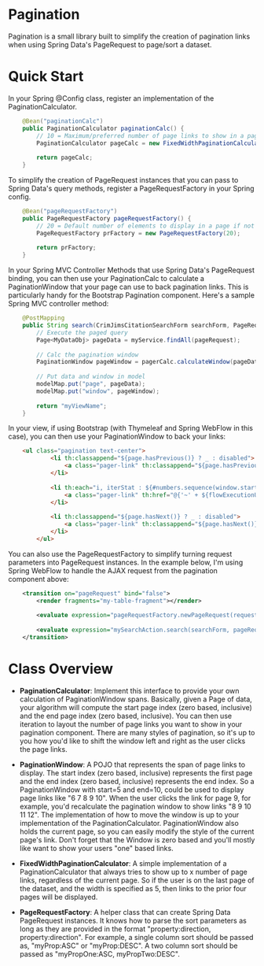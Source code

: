 # Pagination
Pagination is a small library built to simplify the creation of pagination links when using Spring Data's PageRequest to page/sort a dataset.

# Quick Start
In your Spring @Config class, register an implementation of the PaginationCalculator.

```java
	@Bean("paginationCalc")
	public PaginationCalculator paginationCalc() {
		// 10 = Maximum/preferred number of page links to show in a pagination component
		PaginationCalculator pageCalc = new FixedWidthPaginationCalculator(10);
		
		return pageCalc;
	}
```

To simplify the creation of PageRequest instances that you can pass to Spring Data's query methods, register a PageRequestFactory in your Spring config.

```java
	@Bean("pageRequestFactory")
	public PageRequestFactory pageRequestFactory() {
		// 20 = Default number of elements to display in a page if not otherwise specified
		PageRequestFactory prFactory = new PageRequestFactory(20);
		
		return prFactory;
	}
```

In your Spring MVC Controller Methods that use Spring Data's PageRequest binding, you can then use your PaginationCalc to calculate a PaginationWindow that your page can use to back pagination links.  This is particularly handy for the Bootstrap Pagination component.  Here's a sample Spring MVC controller method:

```java
	@PostMapping
	public String search(CrimJimsCitationSearchForm searchForm, PageRequest pageRequest, ModelMap modelMap) {
		// Execute the paged query
		Page<MyDataObj> pageData = myService.findAll(pageRequest);
		
		// Calc the pagination window
		PaginationWindow pageWindow = pagerCalc.calculateWindow(pageData);
		
		// Put data and window in model
		modelMap.put("page", pageData);
		modelMap.put("window", pageWindow);
		
		return "myViewName";
	}
```

In your view, if using Bootstrap (with Thymeleaf and Spring WebFlow in this case), you can then use your PaginationWindow to back your links:
```html
	<ul class="pagination text-center">
			<li th:classappend="${page.hasPrevious()} ? _ : disabled">
				<a class="pager-link" th:classappend="${page.hasPrevious()} ? _ : disabled" th:href="@{'~' + ${flowExecutionUrl}(_eventId=pageRequest,ajaxSource='true',pageNumber=${page.previousPageable()?.pageNumber},sort=${page.sort})}">&laquo;</a>
			</li>
			
			<li th:each="i, iterStat : ${#numbers.sequence(window.startIndex, window.endIndex)}" th:classappend="${window.currentIndex eq i} ? active : _">
				<a class="pager-link" th:href="@{'~' + ${flowExecutionUrl}(_eventId=pageRequest,ajaxSource='true',pageNumber=${i},sort=${page.sort})}" th:text="${i + 1}"></a>
			</li>
			
			<li th:classappend="${page.hasNext()} ? _ : disabled">
				<a class="pager-link" th:classappend="${page.hasNext()} ? _ : disabled" th:href="@{'~' + ${flowExecutionUrl}(_eventId=pageRequest,ajaxSource='true',pageNumber=${page.nextPageable()?.pageNumber},sort=${page.sort})}">&raquo;</a>
			</li>
		</ul>
```

You can also use the PageRequestFactory to simplify turning request parameters into PageRequest instances.  In the example below, I'm using Spring WebFlow to handle the AJAX request from the pagination component above:

```xml
	<transition on="pageRequest" bind="false">
		<render fragments="my-table-fragment"></render>
		
		<evaluate expression="pageRequestFactory.newPageRequest(requestParameters.pageNumber, requestParameters.sort)" result="flowScope.pageRequest" />
		
		<evaluate expression="mySearchAction.search(searchForm, pageRequest, flowRequestContext)" />
	</transition>
```

# Class Overview
- **PaginationCalculator**: Implement this interface to provide your own calculation of PaginationWindow spans.  Basically, given a Page of data, your algorithm will compute the start page index (zero based, inclusive) and the end page index (zero based, inclusive).  You can then use iteration to layout the number of page links you want to show in your pagination component.  There are many styles of pagination, so it's up to you how you'd like to shift the window left and right as the user clicks the page links.

- **PaginationWindow**: A POJO that represents the span of page links to display.  The start index (zero based, inclusive) represents the first page and the end index (zero based, inclusive) represents the end index.  So a PaginationWindow with start=5 and end=10, could be used to display page links like "6 7 8 9 10".  When the user clicks the link for page 9, for example, you'd recalculate the pagination window to show links "8 9 10 11 12".  The implementation of how to move the window is up to your implementation of the PaginationCalculator.  PaginationWindow also holds the current page, so you can easily modify the style of the current page's link.  Don't forget that the Window is zero based and you'll mostly like want to show your users "one" based links.

- **FixedWidthPaginationCalculator**: A simple implementation of a PaginationCalculator that always tries to show up to x number of page links, regardless of the current page.  So if the user is on the last page of the dataset, and the width is specified as 5, then links to the prior four pages will be displayed.

- **PageRequestFactory**: A helper class that can create Spring Data PageRequest instances.  It knows how to parse the sort parameters as long as they are provided in the format "property:direction, property:direction".  For example, a single column sort should be passed as, "myProp:ASC" or "myProp:DESC".  A two column sort should be passed as "myPropOne:ASC, myPropTwo:DESC".
